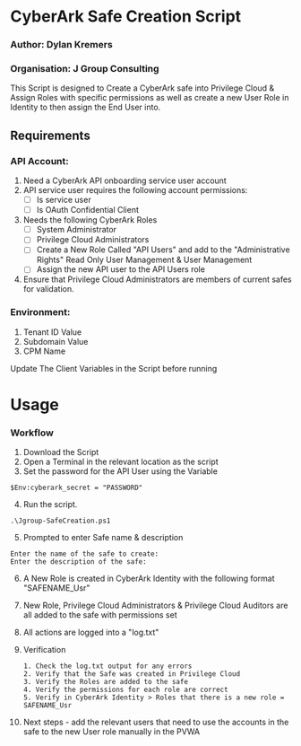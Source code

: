 # CyberArk Safe Creation Script
### Author: Dylan Kremers
### Organisation: J Group Consulting
This Script is designed to Create a CyberArk safe into Privilege Cloud & Assign Roles with specific permissions as well as create a new User Role in Identity to then assign the End User into.

## Requirements
### API Account:
1. Need a CyberArk API onboarding service user account
2. API service user requires the following account permissions:
    - [ ] Is service user
    - [ ] Is OAuth Confidential Client
3. Needs the following CyberArk Roles
    - [ ] System Administrator
    - [ ] Privilege Cloud Administrators
    - [ ] Create a New Role Called "API Users" and add to the "Administrative Rights" Read Only User Management & User Management 
    - [ ] Assign the new API user to the API Users role
4. Ensure that Privilege Cloud Administrators are members of current safes for validation.

### Environment:
1. Tenant ID Value
2. Subdomain Value
3. CPM Name

Update The Client Variables in the Script before running

# Usage
### Workflow

1. Download the Script
2. Open a Terminal in the relevant location as the script
3. Set the password for the API User using the Variable
```
$Env:cyberark_secret = "PASSWORD"
```  
4. Run the script.
```
.\Jgroup-SafeCreation.ps1
```
5. Prompted to enter Safe name & description
```
Enter the name of the safe to create:
Enter the description of the safe: 
```
6. A New Role is created in CyberArk Identity with the following format "SAFENAME_Usr"
7. New Role, Privilege Cloud Administrators & Privilege Cloud Auditors are all added to the safe with permissions set
8. All actions are logged into a "log.txt"
9. Verification
    ```
    1. Check the log.txt output for any errors
    2. Verify that the Safe was created in Privilege Cloud
    3. Verify the Roles are added to the safe
    4. Verify the permissions for each role are correct
    5. Verify in CyberArk Identity > Roles that there is a new role = SAFENAME_Usr
    ```
    
7. Next steps - add the relevant users that need to use the accounts in the safe to the new User role manually in the PVWA
